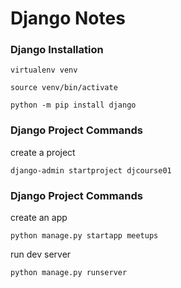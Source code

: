 # Django Notes

### Django Installation

```
virtualenv venv

source venv/bin/activate

python -m pip install django   
```

### Django Project Commands

create a project

`django-admin startproject djcourse01`

### Django Project Commands

create an app

`python manage.py startapp meetups`

run dev server

`python manage.py runserver`
